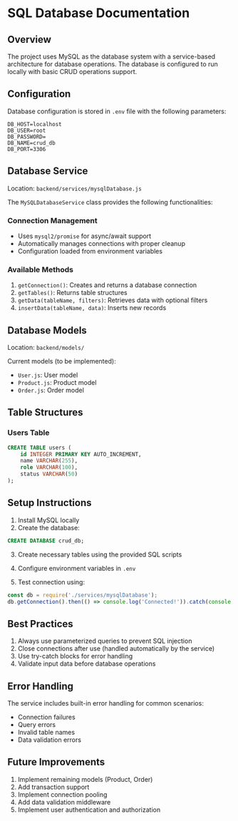 # SQL Database Documentation

## Overview
The project uses MySQL as the database system with a service-based architecture for database operations. The database is configured to run locally with basic CRUD operations support.

## Configuration
Database configuration is stored in `.env` file with the following parameters:

```env
DB_HOST=localhost
DB_USER=root
DB_PASSWORD=
DB_NAME=crud_db
DB_PORT=3306
```

## Database Service
Location: `backend/services/mysqlDatabase.js`

The `MySQLDatabaseService` class provides the following functionalities:

### Connection Management
- Uses `mysql2/promise` for async/await support
- Automatically manages connections with proper cleanup
- Configuration loaded from environment variables

### Available Methods
1. `getConnection()`: Creates and returns a database connection
2. `getTables()`: Returns table structures
3. `getData(tableName, filters)`: Retrieves data with optional filters
4. `insertData(tableName, data)`: Inserts new records

## Database Models
Location: `backend/models/`

Current models (to be implemented):
- `User.js`: User model
- `Product.js`: Product model
- `Order.js`: Order model

## Table Structures

### Users Table
```sql
CREATE TABLE users (
    id INTEGER PRIMARY KEY AUTO_INCREMENT,
    name VARCHAR(255),
    role VARCHAR(100),
    status VARCHAR(50)
);
```

## Setup Instructions

1. Install MySQL locally
2. Create the database:
```sql
CREATE DATABASE crud_db;
```

3. Create necessary tables using the provided SQL scripts

4. Configure environment variables in `.env`

5. Test connection using:
```javascript
const db = require('./services/mysqlDatabase');
db.getConnection().then(() => console.log('Connected!')).catch(console.error);
```

## Best Practices
1. Always use parameterized queries to prevent SQL injection
2. Close connections after use (handled automatically by the service)
3. Use try-catch blocks for error handling
4. Validate input data before database operations

## Error Handling
The service includes built-in error handling for common scenarios:
- Connection failures
- Query errors
- Invalid table names
- Data validation errors

## Future Improvements
1. Implement remaining models (Product, Order)
2. Add transaction support
3. Implement connection pooling
4. Add data validation middleware
5. Implement user authentication and authorization 